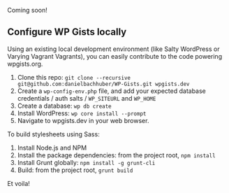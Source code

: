 Coming soon!

## Configure WP Gists locally

Using an existing local development environment (like Salty WordPress or Varying Vagrant Vagrants), you can easily contribute to the code powering wpgists.org.

1. Clone this repo: `git clone --recursive git@github.com:danielbachhuber/WP-Gists.git wpgists.dev`
1. Create a `wp-config-env.php` file, and add your expected database credentials / auth salts / `WP_SITEURL` and `WP_HOME`
1. Create a database: `wp db create`
1. Install WordPress: `wp core install --prompt`
1. Navigate to wpgists.dev in your web browser.

To build stylesheets using Sass:

1. Install Node.js and NPM
1. Install the package dependencies: from the project root, `npm install`
1. Install Grunt globally: `npm install -g grunt-cli`
1. Build: from the project root, `grunt build`

Et voila!